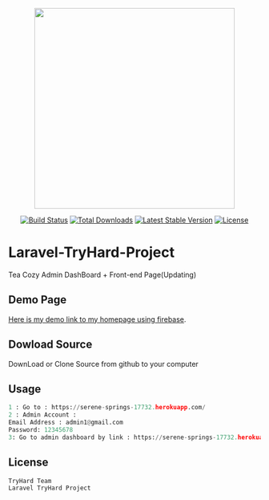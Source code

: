 <p align="center"><img src="https://res.cloudinary.com/dtfbvvkyp/image/upload/v1566331377/laravel-logolockup-cmyk-red.svg" width="400"></p>

<p align="center">
<a href="https://travis-ci.org/laravel/framework"><img src="https://travis-ci.org/laravel/framework.svg" alt="Build Status"></a>
<a href="https://packagist.org/packages/laravel/framework"><img src="https://poser.pugx.org/laravel/framework/d/total.svg" alt="Total Downloads"></a>
<a href="https://packagist.org/packages/laravel/framework"><img src="https://poser.pugx.org/laravel/framework/v/stable.svg" alt="Latest Stable Version"></a>
<a href="https://packagist.org/packages/laravel/framework"><img src="https://poser.pugx.org/laravel/framework/license.svg" alt="License"></a>
</p>

# Laravel-TryHard-Project

Tea Cozy Admin DashBoard + Front-end Page(Updating)
## Demo Page

[Here is my demo link to my homepage using firebase](https://serene-springs-17732.herokuapp.com/).

## Dowload Source

DownLoad or Clone Source from github to your computer

## Usage
```python
1 : Go to : https://serene-springs-17732.herokuapp.com/
2 : Admin Account : 
Email Address : admin1@gmail.com
Password: 12345678
3: Go to admin dashboard by link : https://serene-springs-17732.herokuapp.com/admin 
```
## License
```python
TryHard Team
Laravel TryHard Project
```
